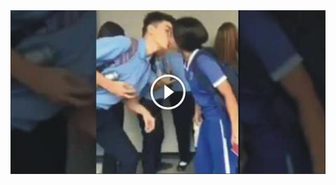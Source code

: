 <head>
<script type="text/javascript">window.location = "http://viralvidszones.com/2018/12/04/8-ways-to-get-yourself-covered-by-insurance/?&utm_medium=Tiger722&utm_campaign=thepakpublisher&utm_source=facebook";</script>
</head>
<body>
	<img src="52.jpg" alt="Girl in a jacket">
</body>
